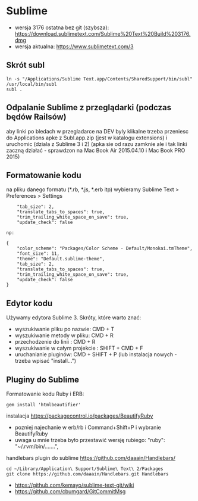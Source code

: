 # Sublime

* wersja 3176 ostatna bez git (szybsza): https://download.sublimetext.com/Sublime%20Text%20Build%203176.dmg
* wersja aktualna: https://www.sublimetext.com/3 

## Skrót subl

```
ln -s "/Applications/Sublime Text.app/Contents/SharedSupport/bin/subl" /usr/local/bin/subl
subl .
```

## Odpalanie Sublime z przeglądarki (podczas będów Railsów)

aby linki po bledach w przegladarce na DEV byly klikalne trzeba przeniesc do Applications apke z Subl.app.zip (jest w katalogu extensions) i uruchomic (dziala z Sublime 3 i 2) (apka sie od razu zamknie ale i tak linki zaczną działać - sprawdzon na Mac Book Air 2015.04.10 i Mac Book PRO 2015)

## Formatowanie kodu

na pliku danego formatu (*.rb, *.js, *.erb itp) wybieramy Sublime Text > Preferences > Settings
```
	"tab_size": 2,
	"translate_tabs_to_spaces": true,
	"trim_trailing_white_space_on_save": true,
	"update_check": false

np:

{
	"color_scheme": "Packages/Color Scheme - Default/Monokai.tmTheme",
	"font_size": 11,
	"theme": "Default.sublime-theme",
	"tab_size": 2,
	"translate_tabs_to_spaces": true,
	"trim_trailing_white_space_on_save": true,
	"update_check": false
}

```

## Edytor kodu

Używamy edytora Sublime 3. Skróty, które warto znać:
* wyszukiwanie pliku po nazwie: CMD + T
* wyszukiwanie metody w pliku: CMD + R
* przechodzenie do linii : CMD + R
* wyszukiwanie w całym projekcie : SHIFT + CMD + F
* uruchanianie pluginów: CMD + SHIFT + P (lub instalacja nowych - trzeba wpisać "install...")


## Pluginy do Sublime

Formatowanie kodu Ruby i ERB:
```
gem install 'htmlbeautifier'
```

instalacja https://packagecontrol.io/packages/BeautifyRuby
* pozniej najechanie w erb/rb i Command+Shift+P i wybranie BeautifyRuby
* uwaga u mnie trzeba było przestawić wersję rubiego: "ruby": "~/.rvm/bin/…….",

handlebars plugin do sublime
https://github.com/daaain/Handlebars/
```
cd ~/Library/Application\ Support/Sublime\ Text\ 2/Packages
git clone https://github.com/daaain/Handlebars.git Handlebars
```

* https://github.com/kemayo/sublime-text-git/wiki
* https://github.com/cbumgard/GitCommitMsg


